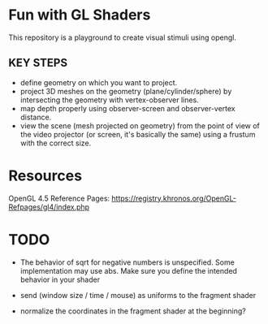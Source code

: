 # Fun with GL Shaders

This repository is a playground to create visual stimuli using opengl.

## KEY STEPS

- define geometry on which you want to project.
- project 3D meshes on the geometry (plane/cylinder/sphere) by intersecting
the geometry with vertex-observer lines.
- map depth properly using observer-screen and observer-vertex distance.
- view the scene (mesh projected on geometry) from the point of view of the video projector (or screen, it's basically the same) using a frustum with the correct size.

# Resources

 OpenGL 4.5 Reference Pages:  https://registry.khronos.org/OpenGL-Refpages/gl4/index.php
 
# TODO

- The behavior of sqrt for negative numbers is unspecified.
Some implementation may use abs. Make sure you define 
the intended behavior in your shader

- send (window size / time / mouse) as uniforms to the fragment shader


- normalize the coordinates in the fragment shader at the beginning?
